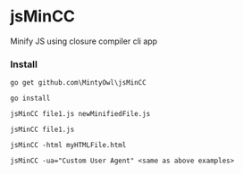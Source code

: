 # jsMinCC
Minify JS using closure compiler cli app

### Install

    go get github.com\MintyOwl\jsMinCC

    go install

    jsMinCC file1.js newMinifiedFile.js

    jsMinCC file1.js

    jsMinCC -html myHTMLFile.html

    jsMinCC -ua="Custom User Agent" <same as above examples>